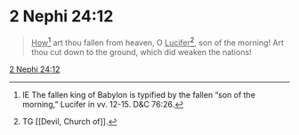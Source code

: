 # 2 Nephi 24:12

> <u>How</u>[^a] art thou fallen from heaven, O <u>Lucifer</u>[^b], son of the morning! Art thou cut down to the ground, which did weaken the nations!

[2 Nephi 24:12](https://www.churchofjesuschrist.org/study/scriptures/bofm/2-ne/24?lang=eng&id=p12#p12)


[^a]: IE The fallen king of Babylon is typified by the fallen “son of the morning,” Lucifer in vv. 12-15. D&C 76:26.
[^b]: TG [[Devil, Church of]].
